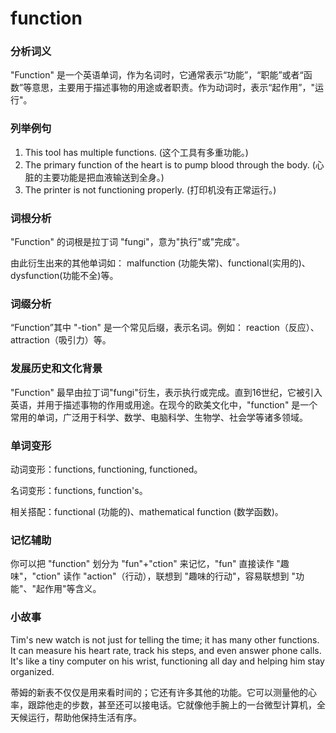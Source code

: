 # function

### 分析词义

  

"Function" 是一个英语单词，作为名词时，它通常表示“功能”，“职能”或者“函数”等意思，主要用于描述事物的用途或者职责。作为动词时，表示“起作用”，"运行"。

  

### 列举例句

  

1.  This tool has multiple functions. (这个工具有多重功能。)
2.  The primary function of the heart is to pump blood through the body. (心脏的主要功能是把血液输送到全身。)
3.  The printer is not functioning properly. (打印机没有正常运行。)

  

### 词根分析

  

"Function" 的词根是拉丁词 "fungi"，意为"执行"或"完成"。

  

由此衍生出来的其他单词如： malfunction (功能失常)、functional(实用的)、dysfunction(功能不全)等。

  

### 词缀分析

  

“Function”其中 "-tion" 是一个常见后缀，表示名词。例如： reaction（反应）、 attraction（吸引力）等。

  

### 发展历史和文化背景

  

"Function" 最早由拉丁词"fungi"衍生，表示执行或完成。直到16世纪，它被引入英语，并用于描述事物的作用或用途。在现今的欧美文化中，"function" 是一个常用的单词，广泛用于科学、数学、电脑科学、生物学、社会学等诸多领域。

  

### 单词变形

  

动词变形：functions, functioning, functioned。

  

名词变形：functions, function's。

  

相关搭配：functional (功能的)、mathematical function (数学函数)。

  

### 记忆辅助

  

你可以把 "function" 划分为 "fun"+"ction" 来记忆，"fun" 直接读作 "趣味"，"ction" 读作 "action"（行动），联想到 "趣味的行动"，容易联想到 "功能"、"起作用"等含义。

  

### 小故事

  

Tim's new watch is not just for telling the time; it has many other functions. It can measure his heart rate, track his steps, and even answer phone calls. It's like a tiny computer on his wrist, functioning all day and helping him stay organized.

  

蒂姆的新表不仅仅是用来看时间的；它还有许多其他的功能。它可以测量他的心率，跟踪他走的步数，甚至还可以接电话。它就像他手腕上的一台微型计算机，全天候运行，帮助他保持生活有序。
